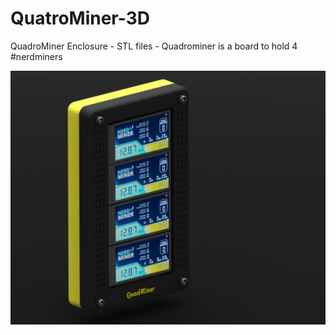 # QuatroMiner-3D
QuadroMiner Enclosure - STL files - Quadrominer is a board to hold 4 #nerdminers

![alt text](https://github.com/ccadic/QuatroMiner-3D/blob/main/Untitled2.JPG)

